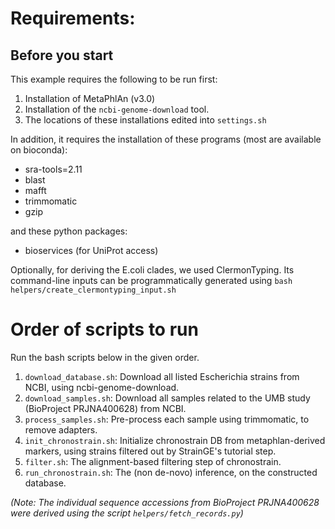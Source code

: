 # Requirements: 

## Before you start 

This example requires the following to be run first:
1) Installation of MetaPhlAn (v3.0)
2) Installation of the `ncbi-genome-download` tool.
3) The locations of these installations edited into `settings.sh`

In addition, it requires the installation of these programs (most are available on bioconda):
- sra-tools=2.11
- blast
- mafft
- trimmomatic
- gzip

and these python packages:
- bioservices (for UniProt access)

Optionally, for deriving the E.coli clades, we used ClermonTyping.
Its command-line inputs can be programmatically generated using `bash helpers/create_clermontyping_input.sh`

# Order of scripts to run

Run the bash scripts below in the given order.

1. `download_database.sh`: Download all listed Escherichia strains from NCBI, using ncbi-genome-download. 
2. `download_samples.sh`: Download all samples related to the UMB study (BioProject PRJNA400628) from NCBI.
3. `process_samples.sh`: Pre-process each sample using trimmomatic, to remove adapters.
4. `init_chronostrain.sh`: Initialize chronostrain DB from metaphlan-derived markers, using strains filtered out by StrainGE's tutorial step.
5. `filter.sh`: The alignment-based filtering step of chronostrain.
6. `run_chronostrain.sh`: The (non de-novo) inference, on the constructed database.

*(Note: The individual sequence accessions from BioProject PRJNA400628 were derived using the script `helpers/fetch_records.py`)*